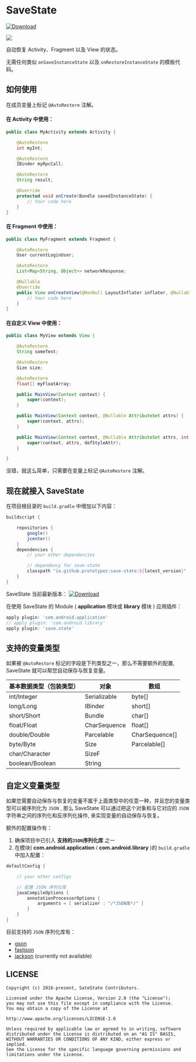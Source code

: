 # SaveState
[ ![Download](https://api.bintray.com/packages/prototypez/maven/save-state/images/download.svg) ](https://bintray.com/prototypez/maven/save-state/_latestVersion)


![](https://raw.githubusercontent.com/PrototypeZ/SaveState/master/logo.png)


自动恢复 Activity、Fragment 以及 View 的状态。

无需任何类似 `onSaveInstanceState` 以及 `onRestoreInstanceState` 的模板代码。

## 如何使用

在成员变量上标记 `@AutoRestore` 注解。

#### 在 Activity 中使用：

```java
public class MyActivity extends Activity {

    @AutoRestore
    int myInt;

    @AutoRestore
    IBinder myRpcCall;

    @AutoRestore
    String result;

    @Override
    protected void onCreate(Bundle savedInstanceState) {
        // Your code here
    }
}
```

#### 在 Fragment 中使用：


```java
public class MyFragment extends Fragment {

    @AutoRestore
    User currentLoginUser;

    @AutoRestore
    List<Map<String, Object>> networkResponse;

    @Nullable
    @Override
    public View onCreateView(@NonNull LayoutInflater inflater, @Nullable ViewGroup container, @Nullable Bundle savedInstanceState) {
        // Your code here
    }
}
```


#### 在自定义 View 中使用：


```java
public class MyView extends View {

    @AutoRestore
    String someText;

    @AutoRestore
    Size size;

    @AutoRestore
    float[] myFloatArray;

    public MainView(Context context) {
        super(context);
    }

    public MainView(Context context, @Nullable AttributeSet attrs) {
        super(context, attrs);
    }

    public MainView(Context context, @Nullable AttributeSet attrs, int defStyleAttr) {
        super(context, attrs, defStyleAttr);
    }

}

```

没错，就这么简单，只需要在变量上标记 `@AutoRestore` 注解。

## 现在就接入 SaveState

在项目根目录的 `build.gradle` 中增加以下内容：

```groovy
buildscript {

    repositories {
        google()
        jcenter()
    }
    dependencies {
        // your other dependencies

        // dependency for save-state
        classpath "io.github.prototypez:save-state:${latest_version}"
    }
}
```

SaveState 当前最新版本： [ ![Download](https://api.bintray.com/packages/prototypez/maven/save-state/images/download.svg) ](https://bintray.com/prototypez/maven/save-state/_latestVersion)

在使用 SaveState 的 Module ( **application** 模块或 **library** 模块 ) 应用插件：

```groovy
apply plugin: 'com.android.application'
// apply plugin: 'com.android.library'
apply plugin: 'save.state'
```

## 支持的变量类型

如果被 `@AutoRestore` 标记的字段是下列类型之一，那么不需要额外的配置, SaveState 就可以帮您自动保存与恢复变量。


基本数据类型（包装类型） | 对象           | 数组
-----------------------|----------------|-------
int/Integer            | Serializable   | byte[]
long/Long              | IBinder        | short[]
short/Short            | Bundle         | char[]
float/Float            | CharSequence   | float[]
double/Double          | Parcelable     | CharSequence[]
byte/Byte              | Size           | Parcelable[]
char/Character         | SizeF          |
boolean/Boolean        | String         |

## 自定义变量类型

如果您需要自动保存与恢复的变量不属于上面类型中的任意一种，并且您的变量类型可以被序列化为 `JSON` ,
那么 SaveState 可以通过把这个对象和与它对应的 `JSON` 字符串之间的序列化和反序列化操作, 来实现变量的自动保存与恢复。

额外的配置操作有：

1. 确保项目中已引入 **支持的`JSON`序列化库** 之一
2. 在模块( **com.android.application** / **com.android.library** )的 `build.gradle` 中加入配置：
```groovy
defaultConfig {

    // your other configs

    // 配置 JSON 序列化库
    javaCompileOptions {
        annotationProcessorOptions {
            arguments = [ serializer : "/*JSON库*/" ]
        }
    }
}
```

目前支持的 `JSON` 序列化库有：

+ [gson](https://github.com/google/gson)
+ [fastjson](https://github.com/alibaba/fastjson)
+ [jackson](https://github.com/FasterXML/jackson) (currently not available)



## LICENSE

    Copyright (c) 2016-present, SateState Contributors.

    Licensed under the Apache License, Version 2.0 (the "License");
    you may not use this file except in compliance with the License.
    You may obtain a copy of the License at

    http://www.apache.org/licenses/LICENSE-2.0

    Unless required by applicable law or agreed to in writing, software
    distributed under the License is distributed on an "AS IS" BASIS,
    WITHOUT WARRANTIES OR CONDITIONS OF ANY KIND, either express or implied.
    See the License for the specific language governing permissions and
    limitations under the License.